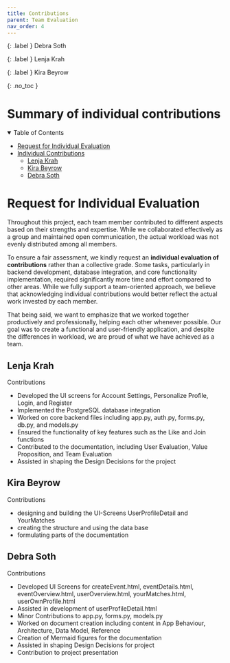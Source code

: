 ```yaml
---
title: Contributions
parent: Team Evaluation
nav_order: 4
---
```


{: .label }
Debra Soth

{: .label }
Lenja Krah

{: .label }
Kira Beyrow

{: .no_toc }
# Summary of individual contributions

<details open markdown="block">
<summary>Table of Contents</summary>

- [Request for Individual Evaluation](#request-for-individual-evaluation)  
- [Individual Contributions](#individual-contributions)  
  - [Lenja Krah](#lenja-krah)  
  - [Kira Beyrow](#kira-beyrow)  
  - [Debra Soth](#debra-soth)  

</details>

# Request for Individual Evaluation
Throughout this project, each team member contributed to different aspects based on their strengths and expertise. While we collaborated effectively as a group and maintained open communication, the actual workload was not evenly distributed among all members.

To ensure a fair assessment, we kindly request an **individual evaluation of contributions** rather than a collective grade. Some tasks, particularly in backend development, database integration, and core functionality implementation, required significantly more time and effort compared to other areas. While we fully support a team-oriented approach, we believe that acknowledging individual contributions would better reflect the actual work invested by each member.

That being said, we want to emphasize that we worked together productively and professionally, helping each other whenever possible. Our goal was to create a functional and user-friendly application, and despite the differences in workload, we are proud of what we have achieved as a team.

## Lenja Krah

Contributions
- Developed the UI screens for Account Settings, Personalize Profile, Login, and Register
- Implemented the PostgreSQL database integration
- Worked on core backend files including app.py, auth.py, forms.py, db.py, and models.py
- Ensured the functionality of key features such as the Like and Join functions
- Contributed to the documentation, including User Evaluation, Value Proposition, and Team Evaluation
- Assisted in shaping the Design Decisions for the project

## Kira Beyrow

Contributions
- designing and building the UI-Screens UserProfileDetail and YourMatches
- creating the structure and using the data base
- formulating parts of the documentation

## Debra Soth

Contributions
- Developed UI Screens for createEvent.html, eventDetails.html, eventOverview.html, userOverview.html, yourMatches.html, userOwnProfile.html
- Assisted in development of userProfileDetail.html
- Minor Contributions to app.py, forms.py, models.py
- Worked on document creation including content in App Behaviour, Architecture, Data Model, Reference
- Creation of Mermaid figures for the documentation
- Assisted in shaping Design Decisions for project
- Contribution to project presentation
